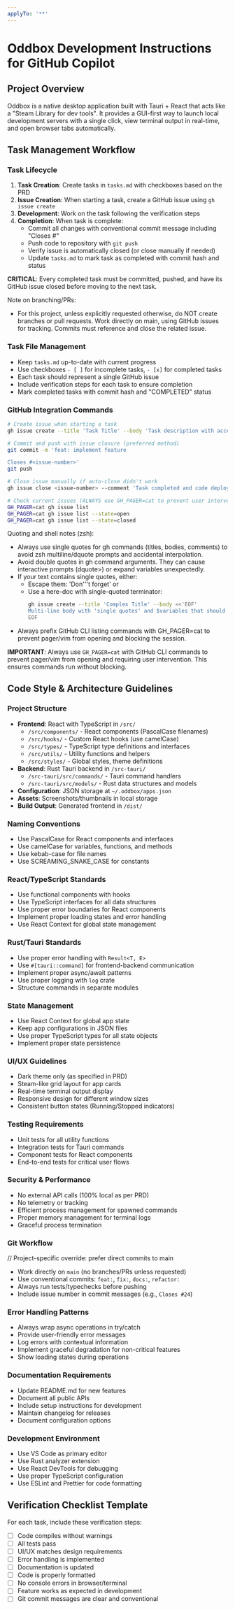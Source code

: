 ```yaml
---
applyTo: '**'
---
```


# Oddbox Development Instructions for GitHub Copilot

## Project Overview

Oddbox is a native desktop application built with Tauri + React that acts like a "Steam Library for dev tools". It provides a GUI-first way to launch local development servers with a single click, view terminal output in real-time, and open browser tabs automatically.

## Task Management Workflow

### Task Lifecycle

1. **Task Creation**: Create tasks in `tasks.md` with checkboxes based on the PRD
2. **Issue Creation**: When starting a task, create a GitHub issue using `gh issue create`
3. **Development**: Work on the task following the verification steps
4. **Completion**: When task is complete:
   - Commit all changes with conventional commit message including "Closes #<issue-number>"
   - Push code to repository with `git push`
   - Verify issue is automatically closed (or close manually if needed)
   - Update `tasks.md` to mark task as completed with commit hash and status

**CRITICAL**: Every completed task must be committed, pushed, and have its GitHub issue closed before moving to the next task.

Note on branching/PRs:

- For this project, unless explicitly requested otherwise, do NOT create branches or pull requests. Work directly on main, using GitHub issues for tracking. Commits must reference and close the related issue.

### Task File Management

- Keep `tasks.md` up-to-date with current progress
- Use checkboxes `- [ ]` for incomplete tasks, `- [x]` for completed tasks
- Each task should represent a single GitHub issue
- Include verification steps for each task to ensure completion
- Mark completed tasks with commit hash and "COMPLETED" status

### GitHub Integration Commands

```bash
# Create issue when starting a task
gh issue create --title 'Task Title' --body 'Task description with acceptance criteria'

# Commit and push with issue closure (preferred method)
git commit -m 'feat: implement feature

Closes #<issue-number>'
git push

# Close issue manually if auto-close didn't work
gh issue close <issue-number> --comment 'Task completed and code deployed'

# Check current issues (ALWAYS use GH_PAGER=cat to prevent user intervention)
GH_PAGER=cat gh issue list
GH_PAGER=cat gh issue list --state=open
GH_PAGER=cat gh issue list --state=closed
```

Quoting and shell notes (zsh):

- Always use single quotes for gh commands (titles, bodies, comments) to avoid zsh multiline/dquote prompts and accidental interpolation.
- Avoid double quotes in gh command arguments. They can cause interactive prompts (dquote>) or expand variables unexpectedly.
- If your text contains single quotes, either:
  - Escape them: 'Don'\''t forget' or
  - Use a here-doc with single-quoted terminator:
    ```bash
    gh issue create --title 'Complex Title' --body <<'EOF'
    Multi-line body with 'single quotes' and $variables that should not expand.
    EOF
    ```
- Always prefix GitHub CLI listing commands with GH_PAGER=cat to prevent pager/vim from opening and blocking the session.

**IMPORTANT**: Always use `GH_PAGER=cat` with GitHub CLI commands to prevent pager/vim from opening and requiring user intervention. This ensures commands run without blocking.

## Code Style & Architecture Guidelines

### Project Structure

- **Frontend**: React with TypeScript in `/src/`
  - `/src/components/` - React components (PascalCase filenames)
  - `/src/hooks/` - Custom React hooks (use camelCase)
  - `/src/types/` - TypeScript type definitions and interfaces
  - `/src/utils/` - Utility functions and helpers
  - `/src/styles/` - Global styles, theme definitions
- **Backend**: Rust Tauri backend in `/src-tauri/`
  - `/src-tauri/src/commands/` - Tauri command handlers
  - `/src-tauri/src/models/` - Rust data structures and models
- **Configuration**: JSON storage at `~/.oddbox/apps.json`
- **Assets**: Screenshots/thumbnails in local storage
- **Build Output**: Generated frontend in `/dist/`

### Naming Conventions

- Use PascalCase for React components and interfaces
- Use camelCase for variables, functions, and methods
- Use kebab-case for file names
- Use SCREAMING_SNAKE_CASE for constants

### React/TypeScript Standards

- Use functional components with hooks
- Use TypeScript interfaces for all data structures
- Use proper error boundaries for React components
- Implement proper loading states and error handling
- Use React Context for global state management

### Rust/Tauri Standards

- Use proper error handling with `Result<T, E>`
- Use `#[tauri::command]` for frontend-backend communication
- Implement proper async/await patterns
- Use proper logging with `log` crate
- Structure commands in separate modules

### State Management

- Use React Context for global app state
- Keep app configurations in JSON files
- Use proper TypeScript types for all state objects
- Implement proper state persistence

### UI/UX Guidelines

- Dark theme only (as specified in PRD)
- Steam-like grid layout for app cards
- Real-time terminal output display
- Responsive design for different window sizes
- Consistent button states (Running/Stopped indicators)

### Testing Requirements

- Unit tests for all utility functions
- Integration tests for Tauri commands
- Component tests for React components
- End-to-end tests for critical user flows

### Security & Performance

- No external API calls (100% local as per PRD)
- No telemetry or tracking
- Efficient process management for spawned commands
- Proper memory management for terminal logs
- Graceful process termination

### Git Workflow

// Project-specific override: prefer direct commits to main

- Work directly on `main` (no branches/PRs unless requested)
- Use conventional commits: `feat:`, `fix:`, `docs:`, `refactor:`
- Always run tests/typechecks before pushing
- Include issue number in commit messages (e.g., `Closes #24`)

### Error Handling Patterns

- Always wrap async operations in try/catch
- Provide user-friendly error messages
- Log errors with contextual information
- Implement graceful degradation for non-critical features
- Show loading states during operations

### Documentation Requirements

- Update README.md for new features
- Document all public APIs
- Include setup instructions for development
- Maintain changelog for releases
- Document configuration options

### Development Environment

- Use VS Code as primary editor
- Use Rust analyzer extension
- Use React DevTools for debugging
- Use proper TypeScript configuration
- Use ESLint and Prettier for code formatting

## Verification Checklist Template

For each task, include these verification steps:

- [ ] Code compiles without warnings
- [ ] All tests pass
- [ ] UI/UX matches design requirements
- [ ] Error handling is implemented
- [ ] Documentation is updated
- [ ] Code is properly formatted
- [ ] No console errors in browser/terminal
- [ ] Feature works as expected in development
- [ ] Git commit messages are clear and conventional
